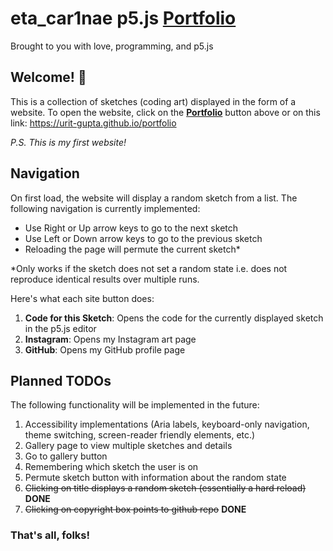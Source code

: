 # eta_car1nae p5.js [Portfolio](https://urit-gupta.github.io/portfolio)

Brought to you with love, programming, and p5.js

## Welcome! 👋

This is a collection of sketches (coding art) displayed in the form of a website. To open the website, click on the [**Portfolio**](https://urit-gupta.github.io/portfolio) button above or on this link: https://urit-gupta.github.io/portfolio

_P.S. This is my first website!_

## Navigation

On first load, the website will display a random sketch from a list. The following navigation is currently implemented:

- Use Right or Up arrow keys to go to the next sketch
- Use Left or Down arrow keys to go to the previous sketch
- Reloading the page will permute the current sketch*
  
*Only works if the sketch does not set a random state i.e. does not reproduce identical results over multiple runs.

Here's what each site button does:
1. **Code for this Sketch**: Opens the code for the currently displayed sketch in the p5.js editor
2. **Instagram**: Opens my Instagram art page
3. **GitHub**: Opens my GitHub profile page

## Planned TODOs

The following functionality will be implemented in the future:

1. Accessibility implementations (Aria labels, keyboard-only navigation, theme switching, screen-reader friendly elements, etc.)
2. Gallery page to view multiple sketches and details
3. Go to gallery button
4. Remembering which sketch the user is on
5. Permute sketch button with information about the random state
6. ~~Clicking on title displays a random sketch (essentially a hard reload)~~ **DONE**
7. ~~Clicking on copyright box points to github repo~~ **DONE**

### That's all, folks!
